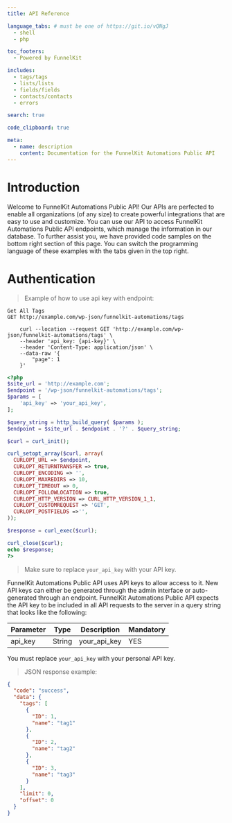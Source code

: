 ```yaml
---
title: API Reference

language_tabs: # must be one of https://git.io/vQNgJ
  - shell
  - php

toc_footers:
  - Powered by FunnelKit

includes:
  - tags/tags
  - lists/lists
  - fields/fields
  - contacts/contacts
  - errors

search: true

code_clipboard: true

meta:
  - name: description
    content: Documentation for the FunnelKit Automations Public API
---
```


# Introduction

Welcome to FunnelKit Automations Public API! Our APIs are perfected to enable all organizations (of any size) to create powerful integrations that are easy to use and customize. You can use our API to access FunnelKit Automations Public API endpoints, which manage the information in our database.
To further assist you, we have provided code samples on the bottom right section of this page. You can switch the programming language of these examples with the tabs given in the top right.

# Authentication

> Example of how to use api key with endpoint:

```shell
Get All Tags
GET http://example.com/wp-json/funnelkit-automations/tags

    curl --location --request GET 'http://example.com/wp-json/funnelkit-automations/tags' \
    --header 'api_key: {api-key}' \
    --header 'Content-Type: application/json' \
    --data-raw '{
        "page": 1
    }'
```

```php
<?php
$site_url = 'http://example.com';
$endpoint = '/wp-json/funnelkit-automations/tags';
$params = [
    'api_key' => 'your_api_key',
];

$query_string = http_build_query( $params );
$endpoint = $site_url . $endpoint . '?' . $query_string;

$curl = curl_init();

curl_setopt_array($curl, array(
  CURLOPT_URL => $endpoint,
  CURLOPT_RETURNTRANSFER => true,
  CURLOPT_ENCODING => '',
  CURLOPT_MAXREDIRS => 10,
  CURLOPT_TIMEOUT => 0,
  CURLOPT_FOLLOWLOCATION => true,
  CURLOPT_HTTP_VERSION => CURL_HTTP_VERSION_1_1,
  CURLOPT_CUSTOMREQUEST => 'GET',
  CURLOPT_POSTFIELDS =>'',
));

$response = curl_exec($curl);

curl_close($curl);
echo $response;
?>
```

> Make sure to replace `your_api_key` with your API key.

FunnelKit Automations Public API uses API keys to allow access to it. New API keys can either be generated through the admin interface or auto-generated through an endpoint.
FunnelKit Automations Public API expects the API key to be included in all API requests to the server in a query string that looks like the following:

Parameter | Type | Description | Mandatory
--------- | ----------- | ----------- | -----------
api_key | String | your_api_key | YES

<aside class="notice">
You must replace <code>your_api_key</code> with your personal API key.
</aside>

> JSON response example:

```json
{
  "code": "success",
  "data": {
    "tags": [
      {
        "ID": 1,
        "name": "tag1"
      },
      {
        "ID": 2,
        "name": "tag2"
      },
      {
        "ID": 3,
        "name": "tag3"
      }
    ],
    "limit": 0,
    "offset": 0
  }
}
```

